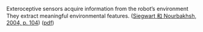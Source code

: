 Exteroceptive sensors acquire information from the robot’s environment They extract meaningful environmental features. ([Siegwart 和 Nourbakhsh, 2004, p. 104](zotero://select/library/items/BEY6X32A)) ([pdf](zotero://open-pdf/library/items/RYZVTCUY?page=104&annotation=INM3HSEZ)) 